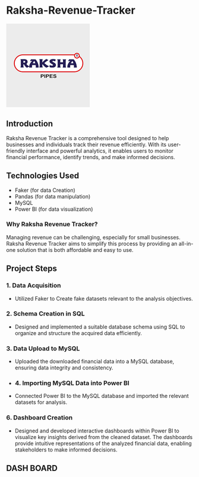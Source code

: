 # Raksha-Revenue-Tracker 
![Raksha Revenue Tracker](https://github.com/Sibasankar2382/Raksha-Revenue-Tracker/blob/main/Raksha_image.png)


## Introduction

Raksha Revenue Tracker is a comprehensive tool designed to help businesses and individuals track their revenue efficiently. With its user-friendly interface and powerful analytics, it enables users to monitor financial performance, identify trends, and make informed decisions.
## Technologies Used
* Faker (for data Creation)
* Pandas (for data manipulation)
* MySQL
* Power BI (for data visualization)

### Why Raksha Revenue Tracker?
Managing revenue can be challenging, especially for small businesses. Raksha Revenue Tracker aims to simplify this process by providing an all-in-one solution that is both affordable and easy to use.
## Project Steps

### 1. Data Acquisition

- Utilized Faker to Create fake datasets relevant to the analysis objectives.

### 2. Schema Creation in SQL

- Designed and implemented a suitable database schema using SQL to organize and structure the acquired data efficiently.

### 3. Data Upload to MySQL

- Uploaded the downloaded financial data into a MySQL database, ensuring data integrity and consistency.
- ### 4. Importing MySQL Data into Power BI

- Connected Power BI to the MySQL database and imported the relevant datasets for analysis.
### 6. Dashboard Creation

- Designed and developed interactive dashboards within Power BI to visualize key insights derived from the cleaned dataset. The dashboards provide intuitive representations of the analyzed financial data, enabling stakeholders to make informed decisions.
## DASH BOARD

